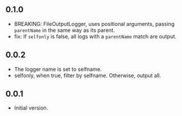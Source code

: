 ## 0.1.0

- BREAKING: FileOutputLogger, uses positional arguments, passing `parentName` in the same way as its parent.
- fix:  If `selfonly` is false, all logs with a `parentName` match are output.

## 0.0.2

- The logger name is set to selfname.
- selfonly, when true, filter by selfname. Otherwise, output all.

## 0.0.1

- Initial version.
